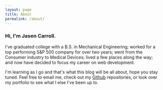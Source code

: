 ```yaml
---
layout: page
title: About
permalink: /about/
---
```

### Hi, I'm Jasen Carroll.
I've graduated college with a B.S. in Mechanical Engineering; worked for a top performing S&P 500 company for over two years; went from the Consumer industry to Medical Devices; lived a few places along the way; and now have decided to focus my career on web development.

I'm learning as I go and that's what this blog will be all about, hope you stay tuned. Feel free to email me, check out my [Github](https://github.com/jasenc) repositories, or look over my portfolio to see what I else I've been up to.
